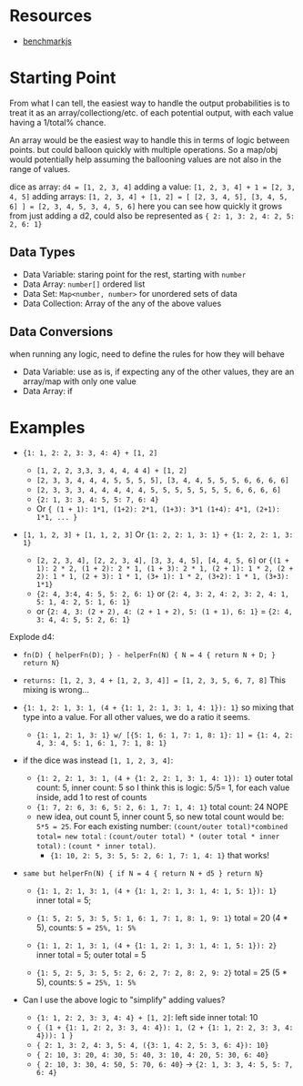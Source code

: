 # Resources

- [benchmarkjs](https://benchmarkjs.com/)

# Starting Point

From what I can tell, the easiest way to handle the output probabilities is to treat it as an array/collectiong/etc. of each potential output, with each value having a 1/total% chance.

An array would be the easiest way to handle this in terms of logic between points. but could balloon quickly with multiple operations. So a map/obj would potentially help assuming the ballooning values are not also in the range of values.

dice as array: `d4 = [1, 2, 3, 4]`
adding a value: `[1, 2, 3, 4] + 1 = [2, 3, 4, 5]`
adding arrays: `[1, 2, 3, 4] + [1, 2] = [ [2, 3, 4, 5], [3, 4, 5, 6] ] = [2, 3, 4, 5, 3, 4, 5, 6]` here you can see how quickly it grows from just adding a d2, could also be represented as `{ 2: 1, 3: 2, 4: 2, 5: 2, 6: 1}`

## Data Types

- Data Variable: staring point for the rest, starting with `number`
- Data Array: `number[]` ordered list
- Data Set: `Map<number, number>` for unordered sets of data
- Data Collection: Array of the any of the above values

## Data Conversions

when running any logic, need to define the rules for how they will behave

- Data Variable: use as is, if expecting any of the other values, they are an array/map with only one value
- Data Array: if

# Examples

- `{1: 1, 2: 2, 3: 3, 4: 4} + [1, 2]`

  - `[1, 2, 2, 3,3, 3, 4, 4, 4 4] + [1, 2]`
  - `[2, 3, 3, 4, 4, 4, 5, 5, 5, 5], [3, 4, 4, 5, 5, 5, 6, 6, 6, 6]`
  - `[2, 3, 3, 3, 4, 4, 4, 4, 4, 5, 5, 5, 5, 5, 5, 5, 6, 6, 6, 6]`
  - `{2: 1, 3: 3, 4: 5, 5: 7, 6: 4}`
  - Or `{ (1 + 1): 1*1, (1+2): 2*1, (1+3): 3*1 (1+4): 4*1, (2+1): 1*1, ... }`

- `[1, 1, 2, 3] + [1, 1, 2, 3]` Or `{1: 2, 2: 1, 3: 1} + {1: 2, 2: 1, 3: 1}`
  - `[2, 2, 3, 4], [2, 2, 3, 4], [3, 3, 4, 5], [4, 4, 5, 6]` or `{(1 + 1): 2 * 2, (1 + 2): 2 * 1, (1 + 3): 2 * 1, (2 + 1): 1 * 2, (2 + 2): 1 * 1, (2 + 3): 1 * 1, (3+ 1): 1 * 2, (3+2): 1 * 1, (3+3): 1*1}`
  - `{2: 4, 3:4, 4: 5, 5: 2, 6: 1}` or `{2: 4, 3: 2, 4: 2, 3: 2, 4: 1, 5: 1, 4: 2, 5: 1, 6: 1}`
  - or `{2: 4, 3: (2 + 2), 4: (2 + 1 + 2), 5: (1 + 1), 6: 1}` = `{2: 4, 3: 4, 4: 5, 5: 2, 6: 1}`

Explode d4:

- `fn(D) { helperFn(D); } - helperFn(N) { N = 4 { return N + D; } return N}`
- `returns: [1, 2, 3, 4 + [1, 2, 3, 4]] = [1, 2, 3, 5, 6, 7, 8]` This mixing is wrong...
- `{1: 1, 2: 1, 3: 1, (4 + {1: 1, 2: 1, 3: 1, 4: 1}): 1}` so mixing that type into a value. For all other values, we do a ratio it seems.
  - `{1: 1, 2: 1, 3: 1} w/ [{5: 1, 6: 1, 7: 1, 8: 1}: 1] = {1: 4, 2: 4, 3: 4, 5: 1, 6: 1, 7: 1, 8: 1}`
- if the dice was instead `[1, 1, 2, 3, 4]`:

  - `{1: 2, 2: 1, 3: 1, (4 + {1: 2, 2: 1, 3: 1, 4: 1}): 1}` outer total count: 5, inner count: 5 so I think this is logic: 5/5= 1, for each value inside, add 1 to rest of counts
  - `{1: 7, 2: 6, 3: 6, 5: 2, 6: 1, 7: 1, 4: 1}` total count: 24 NOPE
  - new idea, out count 5, inner count 5, so new total count would be: `5*5 = 25`. For each existing number: `(count/outer total)*combined total= new total` : `(count/outer total) * (outer total * inner total)` : `(count * inner total)`.
    - `{1: 10, 2: 5, 3: 5, 5: 2, 6: 1, 7: 1, 4: 1}` that works!

- `same but helperFn(N) { if N = 4 { return N + d5 } return N}`

  - `{1: 1, 2: 1, 3: 1, (4 + {1: 1, 2: 1, 3: 1, 4: 1, 5: 1}): 1}` inner total = 5;
  - `{1: 5, 2: 5, 3: 5, 5: 1, 6: 1, 7: 1, 8: 1, 9: 1}` total = 20 (4 \* 5), counts: `5 = 25%, 1: 5%`

  - `{1: 1, 2: 1, 3: 1, (4 + {1: 1, 2: 1, 3: 1, 4: 1, 5: 1}): 2}` inner total = 5; outer total = 5
  - `{1: 5, 2: 5, 3: 5, 5: 2, 6: 2, 7: 2, 8: 2, 9: 2}` total = 25 (5 \* 5), counts: `5 = 25%, 1: 5%`

- Can I use the above logic to "simplify" adding values?
  - `{1: 1, 2: 2, 3: 3, 4: 4} + [1, 2]`: left side inner total: 10
  - `{ (1 + {1: 1, 2: 2, 3: 3, 4: 4}): 1, (2 + {1: 1, 2: 2, 3: 3, 4: 4})): 1 }`
  - `{ 2: 1, 3: 2, 4: 3, 5: 4, ({3: 1, 4: 2, 5: 3, 6: 4}): 10}`
  - `{ 2: 10, 3: 20, 4: 30, 5: 40, 3: 10, 4: 20, 5: 30, 6: 40}`
  - `{ 2: 10, 3: 30, 4: 50, 5: 70, 6: 40}` -> `{2: 1, 3: 3, 4: 5, 5: 7, 6: 4}`
